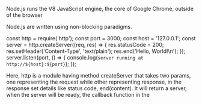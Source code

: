 Node.js runs the V8 JavaScript engine, the core of Google Chrome, outside of the browser

Node.js are written using non-blocking paradigms.

const http = require('http');
const port = 3000;
const host = '127.0.0.1';
const server = http.createServer((req, res) => {
    res.statusCode = 200;
    res.setHeader('Content-Type', 'text/plain');
    res.end('Hello, World!\n');
});
server.listen(port, () => {
    console.log(`server running at http://${host}:${port}`);
});

Here, http is a module having method createServer that takes two params, one representing the request while other representing response, in the response set details like status code, end(content).
It will return a server, when the server will be ready, the callback function in the 



